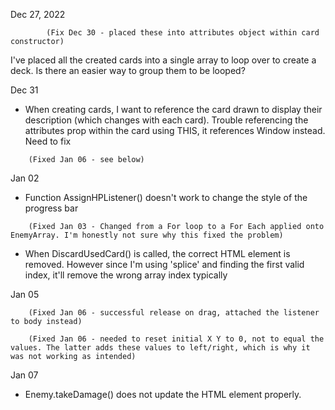 Dec 27, 2022

<!-- I've created a Card class then extended this class for Attacks and Defenses. What about cards that deal damage and then get defense at same time? -->
            (Fix Dec 30 - placed these into attributes object within card constructor)
I've placed all the created cards into a single array to loop over to create a deck. Is there an easier way to group them to be looped?

Dec 31
- When creating cards, I want to reference the card drawn to display their description (which changes with each card). Trouble referencing the attributes prop within the card using THIS, it references Window instead. Need to fix
<!-- - Mousedown event and differentiate it between a drag event.  -->
<!-- - Successfully able to reset the card's position based on its inital X Y, but the eventlistener for the body remains -->
        (Fixed Jan 06 - see below)

Jan 02 
- Function AssignHPListener() doesn't work to change the style of the progress bar
<!-- - Getting TypeError: cannot read properties of undefined (reading: id) when modifying the enemy HPs. Unsure why? -->
        (Fixed Jan 03 - Changed from a For loop to a For Each applied onto EnemyArray. I'm honestly not sure why this fixed the problem)
- When DiscardUsedCard() is called, the correct HTML element is removed. However since I'm using 'splice' and finding the first valid index, it'll remove the wrong array index typically

Jan 05 
<!-- - Still working on mousedrag. Successfully removed event listener for the card following the cursor on mouseup. -->
        (Fixed Jan 06 - successful release on drag, attached the listener to body instead)
<!-- - Trying to reset the card to its initial position on mouseup, however the mousemove listener is being run and its value is being considered, sending the element erroneously. -->
        (Fixed Jan 06 - needed to reset initial X Y to 0, not to equal the values. The latter adds these values to left/right, which is why it was not working as intended)

Jan 07 
- Enemy.takeDamage() does not update the HTML element properly.
